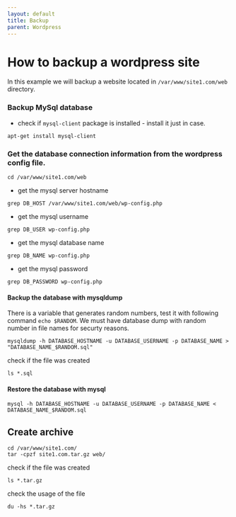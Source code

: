 ```yaml
---
layout: default
title: Backup      
parent: Wordpress
---
```


# How to backup a wordpress site

In this example we will backup a website located in `/var/www/site1.com/web` directory.

### Backup MySql database

* check if `mysql-client` package is installed - install it just in case.

````
apt-get install mysql-client
````

### Get the database connection information from the wordpress config file.

````
cd /var/www/site1.com/web
````

* get the mysql server hostname

````
grep DB_HOST /var/www/site1.com/web/wp-config.php
````

* get the mysql username

````
grep DB_USER wp-config.php
````

* get the mysql database name

````
grep DB_NAME wp-config.php
````

* get the mysql password

````
grep DB_PASSWORD wp-config.php
````

#### Backup the database with mysqldump

There is a variable that generates random numbers, test it with following command `echo $RANDOM`. We must have database dump with random number in file names for securty reasons.

````
mysqldump -h DATABASE_HOSTNAME -u DATABASE_USERNAME -p DATABASE_NAME > "DATABASE_NAME_$RANDOM.sql"
````

check if the file was created

````
ls *.sql
````
#### Restore the database with mysql

````
mysql -h DATABASE_HOSTNAME -u DATABASE_USERNAME -p DATABASE_NAME < DATABASE_NAME_$RANDOM.sql
````

## Create archive

````
cd /var/www/site1.com/
tar -cpzf site1.com.tar.gz web/
````

check if the file was created

````
ls *.tar.gz
````

check the usage of the file

````
du -hs *.tar.gz
````
